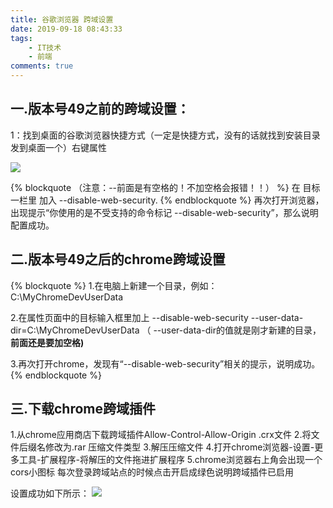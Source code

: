 ```yaml
---
title: 谷歌浏览器 跨域设置
date: 2019-09-18 08:43:33
tags:
    - IT技术
    - 前端
comments: true
---
```

## 一.版本号49之前的跨域设置：
1：找到桌面的谷歌浏览器快捷方式（一定是快捷方式，没有的话就找到安装目录发到桌面一个）右键属性
<!-- more -->
   ![](chrome.webp)

{% blockquote （注意：--前面是有空格的！不加空格会报错！！） %}
在 目标一栏里  加入  --disable-web-security.
{% endblockquote %}
再次打开浏览器，出现提示“你使用的是不受支持的命令标记 --disable-web-security”，那么说明配置成功。

## 二.版本号49之后的chrome跨域设置

{% blockquote %}
1.在电脑上新建一个目录，例如：C:\MyChromeDevUserData

2.在属性页面中的目标输入框里加上 --disable-web-security --user-data-dir=C:\MyChromeDevUserData
（ --user-data-dir的值就是刚才新建的目录，<b>前面还是要加空格)</b>

3.再次打开chrome，发现有“--disable-web-security”相关的提示，说明成功。
{% endblockquote %}

## 三.下载chrome跨域插件

1.从chrome应用商店下载跨域插件Allow-Control-Allow-Origin .crx文件
2.将文件后缀名修改为.rar 压缩文件类型
3.解压压缩文件
4.打开chrome浏览器-设置-更多工具-扩展程序-将解压的文件拖进扩展程序
5.chrome浏览器右上角会出现一个cors小图标 每次登录跨域站点的时候点击开启成绿色说明跨域插件已启用

设置成功如下所示：
![](chrome.png)


